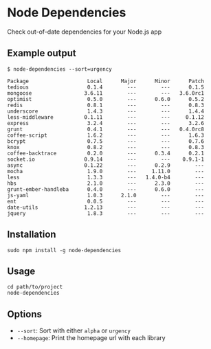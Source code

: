 # Node Dependencies

Check out-of-date dependencies for your Node.js app

## Example output

    $ node-dependencies --sort=urgency

    Package                   Local      Major      Minor      Patch
    tedious                   0.1.4        ---        ---      0.1.5
    mongoose                 3.6.11        ---        ---   3.6.0rc1
    optimist                  0.5.0        ---      0.6.0      0.5.2
    redis                     0.8.1        ---        ---      0.8.3
    underscore                1.4.3        ---        ---      1.4.4
    less-middleware          0.1.11        ---        ---     0.1.12
    express                   3.2.4        ---        ---      3.2.6
    grunt                     0.4.1        ---        ---   0.4.0rc8
    coffee-script             1.6.2        ---        ---      1.6.3
    bcrypt                    0.7.5        ---        ---      0.7.6
    knox                      0.8.2        ---        ---      0.8.3
    coffee-backtrace          0.2.0        ---      0.3.4      0.2.1
    socket.io                0.9.14        ---        ---    0.9.1-1
    async                    0.1.22        ---      0.2.9        ---
    mocha                     1.9.0        ---     1.11.0        ---
    less                      1.3.3        ---   1.4.0-b4        ---
    hbs                       2.1.0        ---      2.3.0        ---
    grunt-ember-handleba      0.4.0        ---      0.6.0        ---
    js-yaml                   1.0.3      2.1.0        ---        ---
    ent                       0.0.5        ---        ---        ---
    date-utils               1.2.13        ---        ---        ---
    jquery                    1.8.3        ---        ---        ---

## Installation

    sudo npm install -g node-dependencies

## Usage

    cd path/to/project
    node-dependencies

## Options

* `--sort`: Sort with either `alpha` or `urgency`
* `--homepage`: Print the homepage url with each library

